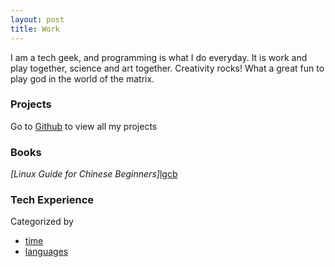```yaml
---
layout: post
title: Work
---
```


I am a tech geek, and programming is what I do everyday. It is work and play
together, science and art together. Creativity rocks! What a great fun to play
god in the world of the matrix.

### Projects

Go to [Github][github-peter] to view all my projects

### Books

_[Linux Guide for Chinese Beginners]_[lgcb]
### Tech Experience

Categorized by 

- [time](time.html)   
- [languages](languages.html)
        
[github-peter]:http://github.com/happypeter
[lgcb]:http://happypeter.github.com/LGCB/
